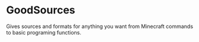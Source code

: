 # GoodSources
Gives sources and formats for anything you want from Minecraft commands to basic programing functions.
